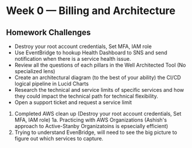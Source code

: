 # Week 0 — Billing and Architecture

## Homework Challenges
* Destroy your root account credentials, Set MFA, IAM role
* Use EventBridge to hookup Health Dashboard to SNS and send notification when there is a service health issue.
* Review all the questions of each pillars in the Well Architected Tool (No specialized lens)
* Create an architectural diagram (to the best of your ability) the CI/CD logical pipeline in Lucid Charts
* Research the technical and service limits of specific services and how they could impact the technical path for technical flexibility. 
* Open a support ticket and request a service limit

1. Completed AWS clean up (Destroy your root account credentials, Set MFA, IAM role)
    1a. Practicing with AWS Organizations (Ashish's approach to Active-Stanby Organizatoins is epsecially efficient)
2. Trying to understand EvenBridge, will need to see the big picture to figure out which services to capture. 
